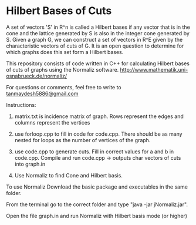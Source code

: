 Hilbert Bases of Cuts
===========

A set of vectors 'S' in R^n is called a Hilbert bases if any vector that is in the cone and the lattice generated by S is also in the integer cone generated by S. Given a graph G, we can construct a set of vectors in R^E given by the characteristic vectors of cuts of G. It is an open question to determine for which graphs does this set form a Hilbert bases.

This repository consists of code written in C++ for calculating Hilbert bases of cuts of graphs using the Normaliz software. http://www.mathematik.uni-osnabrueck.de/normaliz/

For questions or comments, feel free to write to tanmaydesh5886@gmail.com


Instructions:

1. matrix.txt is incidence matrix of graph.
Rows represent the edges and columns represent the vertices


2. use forloop.cpp to fill in code for code.cpp. 
There should be as many nested for loops as the number of vertices of the graph.


3. use code.cpp to generate cuts.
Fill in correct values for a and b in code.cpp. Compile and run code.cpp -> outputs char vectors of cuts into graph.in


4. Use Normaliz to find Cone and Hilbert basis.

To use Normaliz
Download the basic package and executables in the same folder.

From the terminal go to the correct folder and type "java -jar jNormaliz.jar".

Open the file graph.in and run Normaliz with Hilbert basis mode (or higher)

